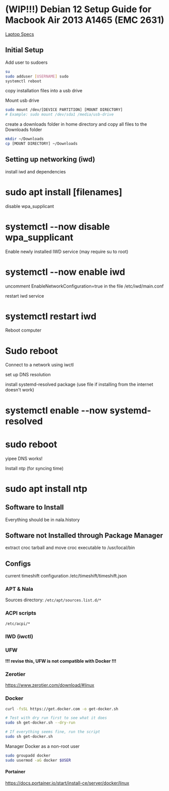 # (WIP!!!) Debian 12 Setup Guide for Macbook Air 2013 A1465 (EMC 2631)

[Laptop Specs](
https://everymac.com/systems/apple/macbook-air/specs/macbook-air-core-i5-1.3-11-mid-2013-specs.html)

## Initial Setup

Add user to sudoers

```bash
su
sudo adduser [USERNAME] sudo
systemctl reboot
```

copy installation files into a usb drive

Mount usb drive

```bash
sudo mount /dev/[DEVICE PARTITION] [MOUNT DIRECTORY]
# Example: sudo mount /dev/sda1 /media/usb-drive
```

create a downloads folder in home directory and copy all files to the Downloads folder

```bash
mkdir ~/Downloads
cp [MOUNT DIRECTORY] ~/Downloads
```

## Setting up networking (iwd)

install iwd and dependencies

# sudo apt install [filenames]

disable wpa_supplicant

# systemctl --now disable wpa_supplicant

Enable newly installed IWD service (may require su to root)

# systemctl --now enable iwd

uncomment EnableNetworkConfiguration=true in the file /etc/iwd/main.conf

restart iwd service

# systemctl restart iwd

Reboot computer

# Sudo reboot

Connect to a network using iwctl

set up DNS resolution

install systemd-resolved package (use file if installing from the internet doesn't work)

# systemctl enable --now systemd-resolved
# sudo reboot

yipee DNS works!

Install ntp (for syncing time)

# sudo apt install ntp


## Software to Install

Everything should be in nala.history

## Software not Installed through Package Manager

extract croc tarball and move croc executable to /usr/local/bin

## Configs

current timeshift configuration
/etc/timeshift/timeshift.json

### APT & Nala

Sources directory: `/etc/apt/sources.list.d/*`

### ACPI scripts

`/etc/acpi/*`

### IWD (iwctl)

### UFW

**!!! revise this, UFW is not compatible with Docker !!!**

### Zerotier

https://www.zerotier.com/download/#linux

### Docker

```bash
curl -fsSL https://get.docker.com -o get-docker.sh

# Test with dry run first to see what it does
sudo sh get-docker.sh --dry-run

# If everything seems fine, run the script
sudo sh get-docker.sh
```

Manager Docker as a non-root user

```bash
sudo groupadd docker
sudo usermod -aG docker $USER
```

#### Portainer

https://docs.portainer.io/start/install-ce/server/docker/linux